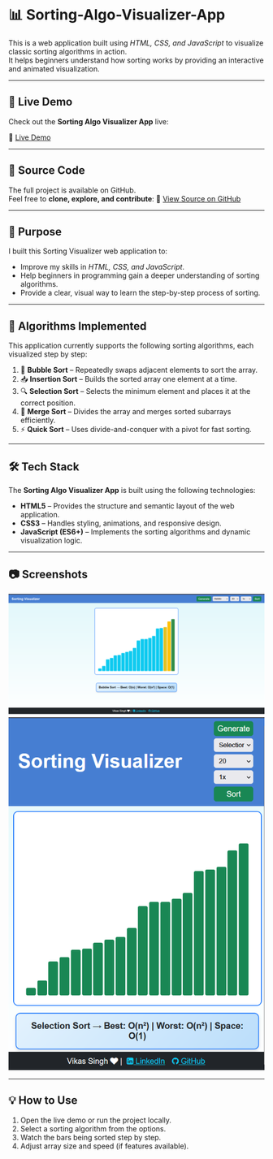 # 📊 Sorting-Algo-Visualizer-App

This is a web application built using *HTML, CSS, and JavaScript* to visualize classic sorting algorithms in action.  
It helps beginners understand how sorting works by providing an interactive and animated visualization.

---

## 🚀 Live Demo
Check out the **Sorting Algo Visualizer App** live:

🔗 [Live Demo](https://sorting-algo-visualizer-app-uci4.vercel.app/)

---

## 📂 Source Code
The full project is available on GitHub.  
Feel free to **clone, explore, and contribute**:
🔗 [View Source on GitHub](https://github.com/your-username/Sorting-Algo-Visualizer-App)

---

## 🎯 Purpose
I built this Sorting Visualizer web application to:  
- Improve my skills in *HTML, CSS, and JavaScript*.  
- Help beginners in programming gain a deeper understanding of sorting algorithms.  
- Provide a clear, visual way to learn the step-by-step process of sorting.

---

## 🔢 Algorithms Implemented

This application currently supports the following sorting algorithms, each visualized step by step:

1. 🫧 **Bubble Sort** – Repeatedly swaps adjacent elements to sort the array.  
2. 📥 **Insertion Sort** – Builds the sorted array one element at a time.  
3. 🔍 **Selection Sort** – Selects the minimum element and places it at the correct position.  
4. 🔗 **Merge Sort** – Divides the array and merges sorted subarrays efficiently.  
5. ⚡ **Quick Sort** – Uses divide-and-conquer with a pivot for fast sorting.
---

## 🛠 Tech Stack

The **Sorting Algo Visualizer App** is built using the following technologies:

- **HTML5** – Provides the structure and semantic layout of the web application.  
- **CSS3** – Handles styling, animations, and responsive design.  
- **JavaScript (ES6+)** – Implements the sorting algorithms and dynamic visualization logic.

---

## 📷 Screenshots
![App Screenshot](assets/img2.png)
![App Screenshot](assets/img1.png)




---

## 💡 How to Use
1. Open the live demo or run the project locally.  
2. Select a sorting algorithm from the options.  
3. Watch the bars being sorted step by step.  
4. Adjust array size and speed (if features available).  

